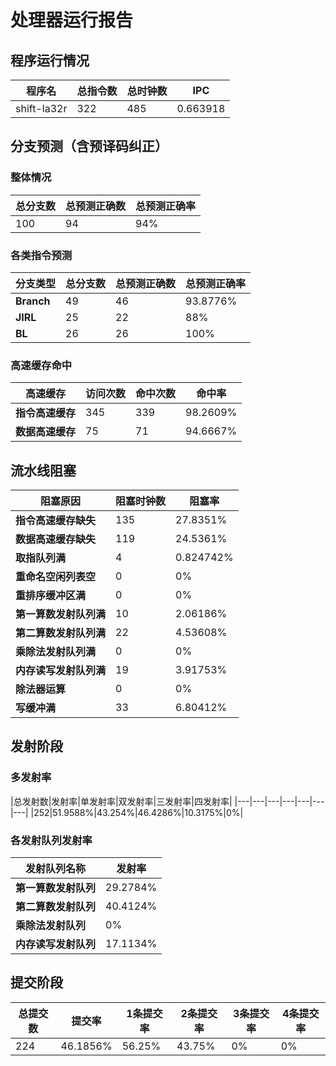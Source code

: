 # 处理器运行报告
## 程序运行情况
|程序名|总指令数|总时钟数|IPC|
|---|---|---|---|
|shift-la32r|322|485|0.663918|

## 分支预测（含预译码纠正）
### 整体情况
|总分支数|总预测正确数|总预测正确率|
|---|---|---|
|100|94|94%|

### 各类指令预测
|分支类型|总分支数|总预测正确数|总预测正确率|
|---|---|---|---|
|**Branch**| 49 | 46 | 93.8776%|
|**JIRL**| 25 | 22 | 88%|
|**BL**| 26 | 26 | 100%|

### 高速缓存命中
|高速缓存|访问次数|命中次数|命中率|
|---|---|---|---|
|**指令高速缓存**| 345 | 339 | 98.2609%|
|**数据高速缓存**| 75 | 71 | 94.6667%|
## 流水线阻塞
|阻塞原因|阻塞时钟数|阻塞率|
|---|---|---|
|**指令高速缓存缺失**| 135 | 27.8351%|
|**数据高速缓存缺失**| 119 | 24.5361%|
|**取指队列满**| 4 | 0.824742%|
|**重命名空闲列表空**|0 | 0%|
|**重排序缓冲区满**|0 | 0%|
|**第一算数发射队列满**|10 | 2.06186%|
|**第二算数发射队列满**|22 | 4.53608%|
|**乘除法发射队列满**|0 | 0%|
|**内存读写发射队列满**|19 | 3.91753%|
|**除法器运算**|0 | 0%|
|**写缓冲满**|33 | 6.80412%|

## 发射阶段
### 多发射率
|总发射数|发射率|单发射率|双发射率|三发射率|四发射率|
|---|---|---|---|---|---|---|
|252|51.9588%|43.254%|46.4286%|10.3175%|0%|

### 各发射队列发射率
|发射队列名称|发射率|
|---|---|
|**第一算数发射队列**|29.2784%|
|**第二算数发射队列**|40.4124%|
|**乘除法发射队列**|0%|
|**内存读写发射队列**|17.1134%|

## 提交阶段
|总提交数|提交率|1条提交率|2条提交率|3条提交率|4条提交率|
|---|---|---|---|---|---|
|224|46.1856%|56.25%|43.75%|0%|0%|
